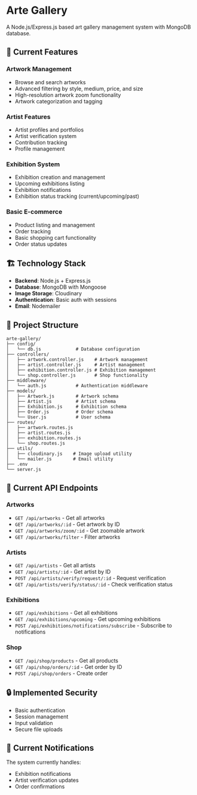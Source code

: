 # Arte Gallery

A Node.js/Express.js based art gallery management system with MongoDB database.

## 🎨 Current Features

### Artwork Management
- Browse and search artworks
- Advanced filtering by style, medium, price, and size
- High-resolution artwork zoom functionality
- Artwork categorization and tagging

### Artist Features
- Artist profiles and portfolios
- Artist verification system
- Contribution tracking
- Profile management

### Exhibition System
- Exhibition creation and management
- Upcoming exhibitions listing
- Exhibition notifications
- Exhibition status tracking (current/upcoming/past)

### Basic E-commerce
- Product listing and management
- Order tracking
- Basic shopping cart functionality
- Order status updates

## 🏗️ Technology Stack

- **Backend**: Node.js + Express.js
- **Database**: MongoDB with Mongoose
- **Image Storage**: Cloudinary
- **Authentication**: Basic auth with sessions
- **Email**: Nodemailer

## 📁 Project Structure

```
arte-gallery/
├── config/
│   └── db.js             # Database configuration
├── controllers/
│   ├── artwork.controller.js    # Artwork management
│   ├── artist.controller.js     # Artist management
│   ├── exhibition.controller.js # Exhibition management
│   └── shop.controller.js       # Shop functionality
├── middleware/
│   └── auth.js           # Authentication middleware
├── models/
│   ├── Artwork.js        # Artwork schema
│   ├── Artist.js         # Artist schema
│   ├── Exhibition.js     # Exhibition schema
│   ├── Order.js          # Order schema
│   └── User.js           # User schema
├── routes/
│   ├── artwork.routes.js
│   ├── artist.routes.js
│   ├── exhibition.routes.js
│   └── shop.routes.js
├── utils/
│   ├── cloudinary.js    # Image upload utility
│   └── mailer.js        # Email utility
├── .env
└── server.js
```

## 🔑 Current API Endpoints

### Artworks
- `GET /api/artworks` - Get all artworks
- `GET /api/artworks/:id` - Get artwork by ID
- `GET /api/artworks/zoom/:id` - Get zoomable artwork
- `GET /api/artworks/filter` - Filter artworks

### Artists
- `GET /api/artists` - Get all artists
- `GET /api/artists/:id` - Get artist by ID
- `POST /api/artists/verify/request/:id` - Request verification
- `GET /api/artists/verify/status/:id` - Check verification status

### Exhibitions
- `GET /api/exhibitions` - Get all exhibitions
- `GET /api/exhibitions/upcoming` - Get upcoming exhibitions
- `POST /api/exhibitions/notifications/subscribe` - Subscribe to notifications

### Shop
- `GET /api/shop/products` - Get all products
- `GET /api/shop/orders/:id` - Get order by ID
- `POST /api/shop/orders` - Create order

## 🔒 Implemented Security

- Basic authentication
- Session management
- Input validation
- Secure file uploads

## 📧 Current Notifications

The system currently handles:
- Exhibition notifications
- Artist verification updates
- Order confirmations
